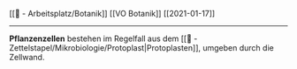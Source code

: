 [[📝 - Arbeitsplatz/Botanik]] [[VO Botanik]] [[2021-01-17]]

---

 **Pflanzenzellen** bestehen im Regelfall aus  dem [[📄 - Zettelstapel/Mikrobiologie/Protoplast|Protoplasten]], umgeben durch die Zellwand.